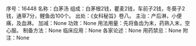 序号：16448
名称：白茅汤
组成：白茅根2钱，瞿麦2钱，车前子2钱，冬葵子2钱，通草7分，鲤鱼齿100个。
出处：《女科秘旨》卷八。
主治：产后淋，小便痛，及血淋。
加减：None
功效：None
用法用量：先将鱼齿为末，药熟入末，空心服。
制备方法：None
临床应用：None
各家论述：None
用药禁忌：None
附注：None
